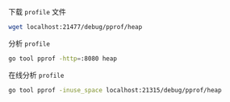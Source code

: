 下载 `profile` 文件

```bash
wget localhost:21477/debug/pprof/heap
```



分析 `profile`

```bash
go tool pprof -http=:8080 heap
```



在线分析 `profile`

```bash
go tool pprof -inuse_space localhost:21315/debug/pprof/heap
```

